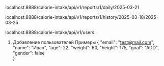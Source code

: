 localhost:8888/calorie-intake/api/v1/reports/1/daily/2025-03-21

localhost:8888/calorie-intake/api/v1/reports/1/history/2025-03-18/2025-03-25

localhost:8888/calorie-intake/api/v1/users

1. Добавление пользователей
Примеры 
{
"email": "test@mail.com",
"name": "Иван",
"age": 22,
"weight": 60,
"height": 175,
"goal": "ADD",
"gender": false    
}
